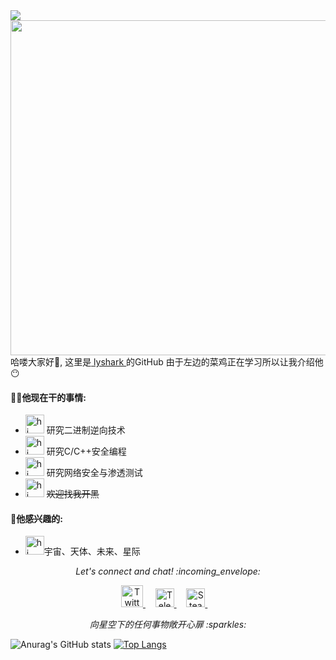 <img src="https://cdn.lyshark.com/archive/readme/MySvgs/header.svg">
<img align="right" src="/Image/lyshark.png" width='553px' height='536px'>

哈喽大家好:wave:, 这里是[ lyshark ](https://lyshark.cnblogs.com)的GitHub 由于左边的菜鸡正在学习所以让我介绍他:no_mouth:


#### 👨‍💻他现在干的事情:

- <img src="https://cdn.lyshark.com/archive/readme/Image/dac15_frog.gif" width="30px" alt="hi"> 研究二进制逆向技术
- <img src="https://cdn.lyshark.com/archive/readme/Image/happy.gif" width="30px" alt="hi"> 研究C/C++安全编程
- <img src="https://cdn.lyshark.com/archive/readme/Image/huff.gif" width="30px" alt="hi"> 研究网络安全与渗透测试
- <img src="https://cdn.lyshark.com/archive/readme/Image/stars.gif" width="30px" alt="hi"> ~~欢迎找我开黑~~

#### :green_heart:他感兴趣的:

- <img src="https://cdn.lyshark.com/archive/readme/Image/snort.gif" width="30px" alt="hi">宇宙、天体、未来、星际

<p align="center"> 
  <i> Let's connect and chat! :incoming_envelope: </i>
</p>

<p align="center">
  <a href="https://twitter.com/"><img src="https://cdn.lyshark.com/archive/readme/MySvgs/twitter.svg" width="35px" alt="Twitter">     </a> &nbsp; &nbsp;
  <a href="https://t.me/"><img src="https://cdn.lyshark.com/archive/readme/MySvgs/telegram.svg" width="30px" alt="Telegram">    </a> &nbsp; &nbsp;
  <a href="https://steamcommunity.com/"><img src="https://cdn.lyshark.com/archive/readme/MySvgs/steam.svg" width="30px" alt="Steam">    </a> &nbsp; &nbsp;
</p>

<p align="center">
  <i> 向星空下的任何事物敞开心扉 :sparkles: </i>
</p>

![Anurag's GitHub stats](https://github-readme-stats.vercel.app/api?username=lyshark&hide=contribs,prs)
[![Top Langs](https://github-readme-stats.vercel.app/api/top-langs/?username=anuraghazra&layout=compact)](https://github.com/anuraghazra/github-readme-stats)
